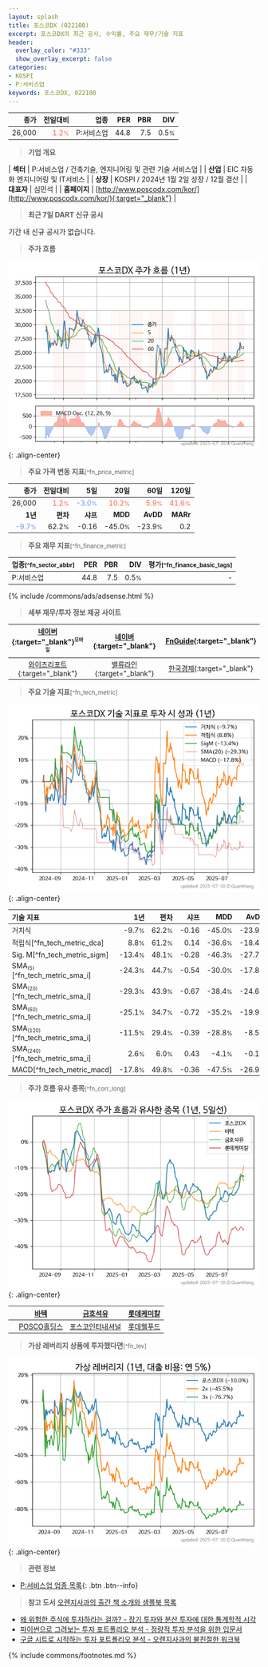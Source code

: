 ```yaml
---
layout: splash
title: 포스코DX (022100)
excerpt: 포스코DX의 최근 공시, 수익률, 주요 재무/기술 지표
header:
  overlay_color: "#333"
  show_overlay_excerpt: false
categories:
- KOSPI
- P:서비스업
keywords: 포스코DX, 022100
---
```


| **종가** | **전일대비** | **업종** | **PER** | **PBR** | **DIV** |
| -------: | -----------: | -------: | ------: | ------: | ------: |
| 26,000 | <span style="color: tomato">1.2<small>%</small></span> | P:서비스업 | 44.8 | 7.5 | 0.5<small>%</small> |

<!-- more -->


> **기업 개요**<a id="company"></a>

| <span style="white-space:nowrap;">**섹터**</span> | P:서비스업 / 건축기술, 엔지니어링 및 관련 기술 서비스업 |
| <span style="white-space:nowrap;">**산업**</span> | EIC 자동화 엔지니어링 및 IT서비스 |
| <span style="white-space:nowrap;">**상장**</span> | KOSPI / 2024년 1월 2일 상장 / 12월 결산 |
| <span style="white-space:nowrap;">**대표자**</span> | 심민석 |
| <span style="white-space:nowrap;">**홈페이지**</span> | [http://www.poscodx.com/kor/](http://www.poscodx.com/kor/){:target="_blank"} |


> **최근 7일 DART 신규 공시**<a id="dart"></a>

기간 내 신규 공시가 없습니다.


> **주가 흐름**<a id="price"></a>

![022100](/stock/images/022100.png){: .align-center}


> **주요 가격 변동 지표**<small>[^fn_price_metric]</small>

| **종가** | **전일대비** | **5일** | **20일** | **60일** | **120일** |
| -------: | -----------: | ------: | -------: | -------: | --------: |
| 26,000 | <span style="color: tomato">1.2<small>%</small></span> | <span style="color: cornflowerblue">-3.0<small>%</small></span> | <span style="color: tomato">10.2<small>%</small></span> | <span style="color: tomato">5.9<small>%</small></span> | <span style="color: tomato">41.6<small>%</small></span> |
| **1년** | **편차** | **샤프** | **MDD** | **AvDD** | **MARr** |
| <span style="color: cornflowerblue">-9.7<small>%</small></span> | 62.2<small>%</small> | -0.16 | -45.0<small>%</small> | -23.9<small>%</small> | 0.2 |


> **주요 재무 지표**<small>[^fn_finance_metric]</small>

| **업종**<small>[^fn_sector_abbr]</small> | **PER** | **PBR** | **DIV** | **평가**<small>[^fn_finance_basic_tags]</small> |
| :--------------------------------------- | ------: | ------: | ------: | ----------------------------------------------: |
| P:서비스업 | 44.8 | 7.5 | 0.5<small>%</small> | - |



{% include /commons/ads/adsense.html %}

> **세부 재무/투자 정보 제공 사이트**

| [네이버](https://m.stock.naver.com/domestic/stock/022100/finance/summary){:target="_blank"}<sup><small>모바일</small></sup> | [네이버](https://finance.naver.com/item/coinfo.naver?code=022100){:target="_blank"} | [FnGuide](https://comp.fnguide.com/SVO2/ASP/SVD_Invest.asp?gicode=A022100&MenuYn=Y){:target="_blank"} |
| :---: | :---: | :---: |
| [와이즈리포트](https://comp.wisereport.co.kr/company/c1040001.aspx?cmp_cd=022100){:target="_blank"} | [밸류라인](https://www.valueline.co.kr/finance/summary/022100){:target="_blank"} | [한국경제](https://markets.hankyung.com/stock/022100/financial-summary){:target="_blank"} |


> **주요 기술 지표**<small>[^fn_tech_metric]</small>


![022100](/stock/images/022100_tech.png){: .align-center}

| **기술 지표** | **1년** | **편차** | **샤프** | **MDD** | **AvDD** |
| :------------ | ------: | -----------: | -------: | ------: | -------: |
| 거치식 | -9.7<small>%</small> | 62.2<small>%</small> | -0.16 | -45.0<small>%</small> | -23.9<small>%</small> |
| 적립식[^fn_tech_metric_dca] | 8.8<small>%</small> | 61.2<small>%</small> | 0.14 | -36.6<small>%</small> | -18.4<small>%</small> |
| Sig. M[^fn_tech_metric_sigm] | -13.4<small>%</small> | 48.1<small>%</small> | -0.28 | -46.3<small>%</small> | -27.7<small>%</small> |
| SMA<small><sub>(5)</sub></small>[^fn_tech_metric_sma_i] | -24.3<small>%</small> | 44.7<small>%</small> | -0.54 | -30.0<small>%</small> | -17.8<small>%</small> |
| SMA<small><sub>(20)</sub></small>[^fn_tech_metric_sma_i] | -29.3<small>%</small> | 43.9<small>%</small> | -0.67 | -38.4<small>%</small> | -24.6<small>%</small> |
| SMA<small><sub>(60)</sub></small>[^fn_tech_metric_sma_i] | -25.1<small>%</small> | 34.7<small>%</small> | -0.72 | -35.2<small>%</small> | -19.9<small>%</small> |
| SMA<small><sub>(120)</sub></small>[^fn_tech_metric_sma_i] | -11.5<small>%</small> | 29.4<small>%</small> | -0.39 | -28.8<small>%</small> | -8.5<small>%</small> |
| SMA<small><sub>(240)</sub></small>[^fn_tech_metric_sma_i] | 2.6<small>%</small> | 6.0<small>%</small> | 0.43 | -4.1<small>%</small> | -0.1<small>%</small> |
| MACD[^fn_tech_metric_macd] | -17.8<small>%</small> | 49.8<small>%</small> | -0.36 | -47.5<small>%</small> | -26.9<small>%</small> |


> **주가 흐름 유사 종목**<a id="corr"></a><small>[^fn_corr_long]</small>

![022100](/stock/images/022100_corr.png){: .align-center}

|       | [바텍](/043150/) | [금호석유](/011780/) | [롯데케미칼](/011170/) |
| :---: | :------------------------------------: | :------------------------------------: | :------------------------------------: |
|       | [POSCO홀딩스](/005490/) | [포스코인터내셔널](/047050/) | [롯데웰푸드](/280360/) |


> **가상 레버리지 상품에 투자했다면**<a id="2x"></a><small>[^fn_lev]</small>

![022100](/stock/images/022100_2x.png){: .align-center}


> **관련 정보**

- [P:서비스업 업종 목록](/stats/sector/kospi_업종_서비스업_종목/){: .btn .btn--info}

> **참고 도서** [오렌지사과의 출간 책 소개와 샘플북 목록](https://kongdori.tistory.com/691)

- [왜 위험한 주식에 투자하라는 걸까? - 장기 투자와 분산 투자에 대한 통계학적 시각](https://kongdori.tistory.com/421)
- [파이썬으로 그려보는 투자 포트폴리오 분석  - 정량적 투자 분석을 위한 입문서](https://kongdori.tistory.com/643)
- [구글 시트로 시작하는 투자 포트폴리오 분석 - 오렌지사과의 불친절한 워크북](https://kongdori.tistory.com/449)


{% include commons/footnotes.md %}